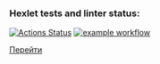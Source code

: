 ### Hexlet tests and linter status:
[![Actions Status](https://github.com/Aluwian/python-project-83/workflows/hexlet-check/badge.svg)](https://github.com/Aluwian/python-project-83/actions)
[![example workflow](https://github.com/Aluwian/python-project-83/actions/workflows/my-action.yml/badge.svg)](https://github.com/Aluwian/python-project-83/actions/workflows/my-action.yml)


[Перейти](python-project-83-production-2996.up.railway.app)
